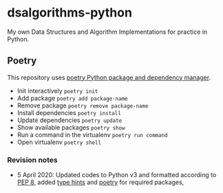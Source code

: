 # dsalgorithms-python

My own Data Structures and Algorithm Implementations for practice in Python.

## Poetry

This repository uses [poetry Python package and dependency manager](https://python-poetry.org/).

- Init interactively `poetry init`
- Add package `poetry add package-name`
- Remove package `poetry remove package-name`
- Install dependencies `poetry install`
- Update dependencies `poetry update`
- Show available packages `poetry show`
- Run a command in the virtualenv `poetry run command`
- Open virtualenv `poetry shell`

### Revision notes

- 5 April 2020: Updated codes to Python v3 and formatted according to [PEP 8](https://www.python.org/dev/peps/pep-0008/), added [type hints](https://docs.python.org/3/library/typing.html) and [poetry](https://python-poetry.org/) for required packages,
